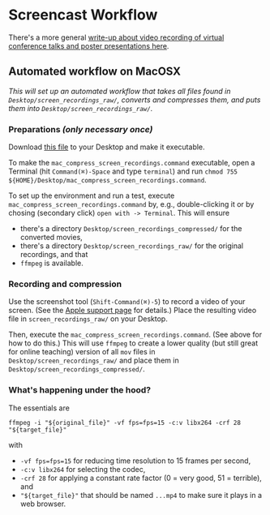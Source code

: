 # Screencast Workflow

There's a more general [write-up about video recording of virtual conference talks and poster presentations here](https://willirath.github.io/blog/posts/2020-03-07-how-to-create-and-publish-videos-of-conference-contributions).


## Automated workflow on MacOSX

_This will set up an automated workflow that takes all files found in `Desktop/screen_recordings_raw/`, converts and compresses them, and puts them into `Desktop/screen_recordings_raw/`._

### Preparations _(only necessary once)_

Download [this file](https://raw.githubusercontent.com/willirath/screencast_workflow/master/scripts/mac_compress_screen_recordings.command) to your Desktop and make it executable.

To make the `mac_compress_screen_recordings.command` executable, open a Terminal (hit `Command(⌘)-Space` and type `terminal`) and run `chmod 755 ${HOME}/Desktop/mac_compress_screen_recordings.command`.

To set up the environment and run a test, execute `mac_compress_screen_recordings.command` by, e.g., double-clicking it or by chosing (secondary click) `open with -> Terminal`.
This will ensure
- there's a directory `Desktop/screen_recordings_compressed/` for the converted movies,
- there's a directory `Desktop/screen_recordings_raw/` for the original recordings, and that
- `ffmpeg` is available.

### Recording and compression

Use the screenshot tool (`Shift-Command(⌘)-5`) to record a video of your screen.
(See the [Apple support page](https://support.apple.com/en-us/HT208721) for details.)
Place the resulting video file in `screen_recordings_raw/` on your Desktop.

Then, execute the `mac_compress_screen_recordings.command`. (See above for how to do this.)
This will use `ffmpeg` to create a lower quality (but still great for online teaching) version of all `mov` files in `Desktop/screen_recordings_raw/` and place them in `Desktop/screen_recordings_compressed/`.

### What's happening under the hood?

The essentials are
```shell
ffmpeg -i "${original_file}" -vf fps=fps=15 -c:v libx264 -crf 28 "${target_file}"
```
with
- `-vf fps=fps=15` for reducing time resolution to 15 frames per second,
- `-c:v libx264` for selecting the codec,
- `-crf 28` for applying a constant rate factor (0 = very good, 51 = terrible), and
- `"${target_file}"` that should be named `...mp4` to make sure it plays in a web browser.
